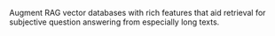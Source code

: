 Augment RAG vector databases with rich features that aid retrieval for subjective question answering from especially long texts.
